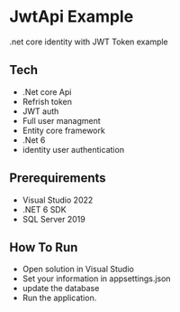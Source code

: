 # JwtApi Example
 
 .net core identity with JWT Token example 
 
## Tech
* .Net core Api
* Refrish token
* JWT auth
* Full user managment
* Entity core framework
* .Net 6
* identity user authentication


## Prerequirements

* Visual Studio 2022
* .NET 6 SDK
* SQL Server 2019

## How To Run

* Open solution in Visual Studio  
* Set your information in appsettings.json
* update the database
* Run the application.
